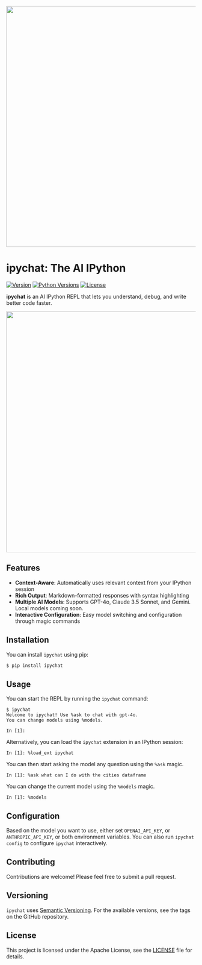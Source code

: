 <p align="center">
   <img src="https://raw.githubusercontent.com/vinayak-mehta/ipychat/refs/heads/main/ipychat.png" width="640">
</p>

# ipychat: The AI IPython

[![Version](https://img.shields.io/pypi/v/ipychat.svg)](https://pypi.org/project/ipychat/) [![Python Versions](https://img.shields.io/pypi/pyversions/ipychat.svg)](https://pypi.org/project/ipychat/) [![License](https://img.shields.io/pypi/l/ipychat.svg)](https://pypi.org/project/ipychat/)

**ipychat** is an AI IPython REPL that lets you understand, debug, and write better code faster.

<p align="center">
   <img src="https://raw.githubusercontent.com/vinayak-mehta/ipychat/refs/heads/main/demo.gif" width="640">
</p>

## Features

- **Context-Aware**: Automatically uses relevant context from your IPython session
- **Rich Output**: Markdown-formatted responses with syntax highlighting
- **Multiple AI Models**: Supports GPT-4o, Claude 3.5 Sonnet, and Gemini. Local models coming soon.
- **Interactive Configuration**: Easy model switching and configuration through magic commands

## Installation

You can install `ipychat` using pip:

```python
$ pip install ipychat
```

## Usage

You can start the REPL by running the `ipychat` command:

```
$ ipychat
Welcome to ipychat! Use %ask to chat with gpt-4o.
You can change models using %models.

In [1]:
```

Alternatively, you can load the `ipychat` extension in an IPython session:

```
In [1]: %load_ext ipychat
```

You can then start asking the model any question using the `%ask` magic.

```
In [1]: %ask what can I do with the cities dataframe
```

You can change the current model using the `%models` magic.

```
In [1]: %models
```

## Configuration

Based on the model you want to use, either set `OPENAI_API_KEY`, or `ANTHROPIC_API_KEY`, or both environment variables. You can also run `ipychat config` to configure `ipychat` interactively.

## Contributing

Contributions are welcome! Please feel free to submit a pull request.

## Versioning

`ipychat` uses [Semantic Versioning](https://semver.org/). For the available versions, see the tags on the GitHub repository.

## License

This project is licensed under the Apache License, see the [LICENSE](https://github.com/vinayak-mehta/ipychat/blob/master/LICENSE) file for details.
